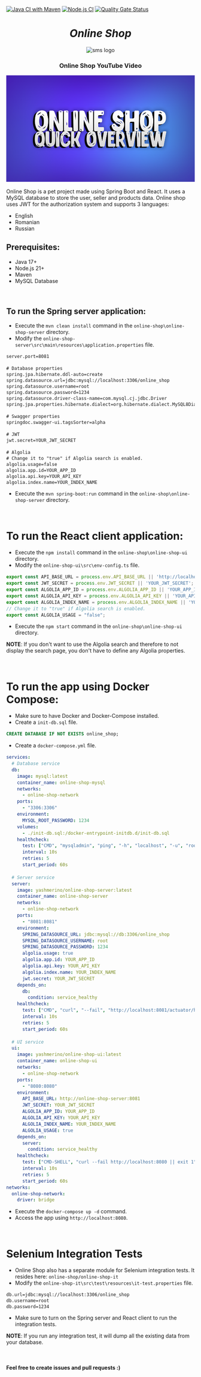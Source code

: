 [![Java CI with Maven](https://github.com/Yashmerino/online-shop/actions/workflows/maven.yml/badge.svg)](https://github.com/Yashmerino/online-shop/actions/workflows/maven.yml) [![Node.js CI](https://github.com/Yashmerino/online-shop/actions/workflows/node.js.yml/badge.svg)](https://github.com/Yashmerino/online-shop/actions/workflows/node.js.yml) [![Quality Gate Status](https://sonarcloud.io/api/project_badges/measure?project=Yashmerino_online-shop&metric=alert_status)](https://sonarcloud.io/summary/new_code?id=Yashmerino_online-shop)

<h1 align="center"><strong><em>Online Shop</strong></em></h1>

<p align="center"><img src="https://static.vecteezy.com/system/resources/previews/009/848/288/original/verified-shop-online-store-3d-illustration-for-ecommerce-icon-free-png.png" alt="sms logo" height=225 width=225></p>

<h3 align="center"><strong>Online Shop YouTube Video</strong></h3>

[![YouTube Showcase Video of the project](demo/thumbnail.png)](https://www.youtube.com/watch?v=iw_NsNElwrw)

Online Shop is a pet project made using Spring Boot and React. It uses a MySQL database to store the user, seller and products data. Online shop uses JWT for the authorization system and supports 3 languages:
* English
* Romanian
* Russian

## Prerequisites:
* Java 17+
* Node.js 21+
* Maven
* MySQL Database
<br>

## To run the Spring server application:

* Execute the `mvn clean install` command in the `online-shop\online-shop-server` directory.
* Modify the `online-shop-server\src\main\resources\application.properties` file.
```properties
server.port=8081

# Database properties
spring.jpa.hibernate.ddl-auto=create
spring.datasource.url=jdbc:mysql://localhost:3306/online_shop
spring.datasource.username=root
spring.datasource.password=1234
spring.datasource.driver-class-name=com.mysql.cj.jdbc.Driver
spring.jpa.properties.hibernate.dialect=org.hibernate.dialect.MySQL8Dialect

# Swagger properties
springdoc.swagger-ui.tagsSorter=alpha

# JWT
jwt.secret=YOUR_JWT_SECRET

# Algolia
# Change it to "true" if Algolia search is enabled.
algolia.usage=false
algolia.app.id=YOUR_APP_ID
algolia.api.key=YOUR_API_KEY
algolia.index.name=YOUR_INDEX_NAME
```
* Execute the `mvn spring-boot:run` command in the `online-shop\online-shop-server` directory.
<br>

# To run the React client application:

* Execute the `npm install` command in the `online-shop\online-shop-ui` directory.
* Modify the `online-shop-ui\src\env-config.ts` file.
```ts
export const API_BASE_URL = process.env.API_BASE_URL || 'http://localhost:8080';
export const JWT_SECRET = process.env.JWT_SECRET || 'YOUR_JWT_SECRET';
export const ALGOLIA_APP_ID = process.env.ALGOLIA_APP_ID || 'YOUR_APP_ID';
export const ALGOLIA_API_KEY = process.env.ALGOLIA_API_KEY || 'YOUR_API_KEY';
export const ALGOLIA_INDEX_NAME = process.env.ALGOLIA_INDEX_NAME || 'YOUR_INDEX_NAME';
// Change it to "true" if Algolia search is enabled.
export const ALGOLIA_USAGE = "false";
```
* Execute the `npm start` command in the `online-shop\online-shop-ui` directory.

<b>NOTE</b>: If you don't want to use the Algolia search and therefore to not display the search page, you don't have to define any Algolia properties.

<br>

# To run the app using Docker Compose:

* Make sure to have Docker and Docker-Compose installed.
* Create a `init-db.sql` file.
```sql
CREATE DATABASE IF NOT EXISTS online_shop;
```
* Create a `docker-compose.yml` file.
```yaml
services:
  # Database service
  db:
    image: mysql:latest
    container_name: online-shop-mysql
    networks:
      - online-shop-network
    ports:
      - "3306:3306"
    environment:
      MYSQL_ROOT_PASSWORD: 1234
    volumes:
      - ./init-db.sql:/docker-entrypoint-initdb.d/init-db.sql
    healthcheck:
      test: ["CMD", "mysqladmin", "ping", "-h", "localhost", "-u", "root", "-p1234"]
      interval: 10s
      retries: 5
      start_period: 60s

  # Server service
  server:
    image: yashmerino/online-shop-server:latest
    container_name: online-shop-server
    networks:
      - online-shop-network
    ports:
      - "8081:8081"
    environment:
      SPRING_DATASOURCE_URL: jdbc:mysql://db:3306/online_shop
      SPRING_DATASOURCE_USERNAME: root
      SPRING_DATASOURCE_PASSWORD: 1234
      algolia.usage: true
      algolia.app.id: YOUR_APP_ID
      algolia.api.key: YOUR_API_KEY
      algolia.index.name: YOUR_INDEX_NAME
      jwt.secret: YOUR_JWT_SECRET
    depends_on:
      db:
        condition: service_healthy
    healthcheck:
      test: ["CMD", "curl", "--fail", "http://localhost:8081/actuator/health"]
      interval: 10s
      retries: 5
      start_period: 60s

  # UI service
  ui:
    image: yashmerino/online-shop-ui:latest
    container_name: online-shop-ui
    networks:
      - online-shop-network
    ports:
      - "8080:8080"
    environment:
      API_BASE_URL: http://online-shop-server:8081
      JWT_SECRET: YOUR_JWT_SECRET
      ALGOLIA_APP_ID: YOUR_APP_ID
      ALGOLIA_API_KEY: YOUR_API_KEY
      ALGOLIA_INDEX_NAME: YOUR_INDEX_NAME
      ALGOLIA_USAGE: true
    depends_on:
      server:
        condition: service_healthy
    healthcheck:
      test: ["CMD-SHELL", "curl --fail http://localhost:8080 || exit 1"]
      interval: 10s
      retries: 5
      start_period: 60s
networks:
  online-shop-network:
    driver: bridge
```
* Execute the `docker-compose up -d` command.
* Access the app using `http://localhost:8080`.

<br>

# Selenium Integration Tests

* Online Shop also has a separate module for Selenium integration tests. It resides here: `online-shop/online-shop-it`
* Modify the `online-shop-it\src\test\resources\it-test.properties` file.
```properties
db.url=jdbc:mysql://localhost:3306/online_shop
db.username=root
db.password=1234
```
* Make sure to turn on the Spring server and React client to run the integration tests.

<b>NOTE</b>: If you run any integration test, it will dump all the existing data from your database.
  
<br>

#### Feel free to create issues and pull requests :)
